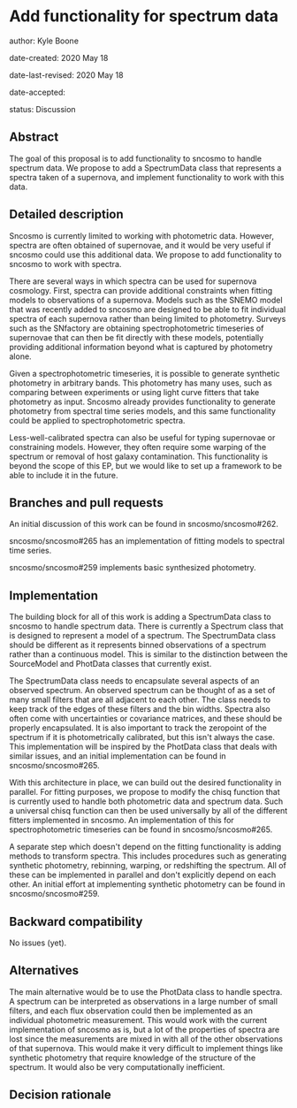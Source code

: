 # Add functionality for spectrum data


author: Kyle Boone <!-- your name -->

date-created: 2020 May 18 <!-- replace with the date you submit the APE -->

date-last-revised: 2020 May 18 <!-- keep this up to date anytime something changes -->

date-accepted: <!-- replace with accepted date -->

status: Discussion  <!-- one of: Discussion, Accepted, Rejected -->


## Abstract

The goal of this proposal is to add functionality to sncosmo to handle spectrum data. We
propose to add a SpectrumData class that represents a spectra taken of a supernova, and
implement functionality to work with this data.


## Detailed description

Sncosmo is currently limited to working with photometric data. However, spectra are
often obtained of supernovae, and it would be very useful if sncosmo could use this
additional data. We propose to add functionality to sncosmo to work with spectra.

There are several ways in which spectra can be used for supernova cosmology. First,
spectra can provide additional constraints when fitting models to observations of a
supernova. Models such as the SNEMO model that was recently added to sncosmo are
designed to be able to fit individual spectra of each supernova rather than being
limited to photometry. Surveys such as the SNfactory are obtaining spectrophotometric
timeseries of supernovae that can then be fit directly with these models, potentially
providing additional information beyond what is captured by photometry alone. 

Given a spectrophotometric timeseries, it is possible to generate synthetic photometry
in arbitrary bands. This photometry has many uses, such as comparing between experiments
or using light curve fitters that take photometry as input. Sncosmo already provides
functionality to generate photometry from spectral time series models, and this same
functionality could be applied to spectrophotometric spectra.

Less-well-calibrated spectra can also be useful for typing supernovae or constraining
models. However, they often require some warping of the spectrum or removal of host
galaxy contamination. This functionality is beyond the scope of this EP, but we would
like to set up a framework to be able to include it in the future.


## Branches and pull requests

An initial discussion of this work can be found in sncosmo/sncosmo#262.

sncosmo/sncosmo#265 has an implementation of fitting models to spectral time series.

sncosmo/sncosmo#259 implements basic synthesized photometry.


## Implementation

The building block for all of this work is adding a SpectrumData class to sncosmo to
handle spectrum data. There is currently a Spectrum class that is designed to
represent a model of a spectrum. The SpectrumData class should be different as it
represents binned observations of a spectrum rather than a continuous model. This is
similar to the distinction between the SourceModel and PhotData classes that currently
exist.

The SpectrumData class needs to encapsulate several aspects of an observed spectrum. An
observed spectrum can be thought of as a set of many small filters that are all adjacent
to each other. The class needs to keep track of the edges of these filters and the bin
widths. Spectra also often come with uncertainties or covariance matrices, and these
should be properly encapsulated. It is also important to track the zeropoint of the
spectrum if it is photometrically calibrated, but this isn't always the case. This
implementation will be inspired by the PhotData class that deals with similar issues,
and an initial implementation can be found in sncosmo/sncosmo#265.

With this architecture in place, we can build out the desired functionality in parallel.
For fitting purposes, we propose to modify the chisq function that is currently used to
handle both photometric data and spectrum data. Such a universal chisq function can then
be used universally by all of the different fitters implemented in sncosmo. An
implementation of this for spectrophotometric timeseries can be found in
sncosmo/sncosmo#265.

A separate step which doesn't depend on the fitting functionality is adding methods to
transform spectra. This includes procedures such as generating synthetic photometry,
rebinning, warping, or redshifting the spectrum. All of these can be implemented in
parallel and don't explicitly depend on each other. An initial effort at implementing
synthetic photometry can be found in sncosmo/sncosmo#259.


## Backward compatibility

No issues (yet).


## Alternatives

The main alternative would be to use the PhotData class to handle spectra. A spectrum
can be interpreted as observations in a large number of small filters, and each flux
observation could then be implemented as an individual photometric measurement. This
would work with the current implementation of sncosmo as is, but a lot of the properties
of spectra are lost since the measurements are mixed in with all of the other
observations of that supernova. This would make it very difficult to implement things
like synthetic photometry that require knowledge of the structure of the spectrum. It
would also be very computationally inefficient.


## Decision rationale

<!-- To be filled in when the proposal is accepted or rejected -->
